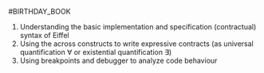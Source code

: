 #BIRTHDAY_BOOK
1. Understanding the basic implementation and specification (contractual) syntax of Eiffel
2. Using the across constructs to write expressive contracts (as universal quantification ∀ or existential quantification ∃)
3. Using breakpoints and debugger to analyze code behaviour
